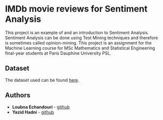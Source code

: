 # IMDb movie reviews for Sentiment Analysis

This project is an example of and an introduction to Sentiment Analysis. Sentiment Analysis can be done using Test Mining techniques and therefore is sometimes called opinion-mining.
This project is an assignment for the Machine Learning course for MSc Mathematics and Statistical Engineering final-year students at Paris Dauphine University PSL.

## Dataset

The dataset used can be found [here](https://www.kaggle.com/utathya/imdb-review-dataset).


## Authors

* **Loubna Echandouri** - [github](https://github.com/lechandouri)
* **Yazid Hadni** - [github](https://github.com/yazidhadni)
